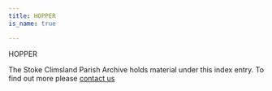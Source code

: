```yaml
---
title: HOPPER
is_name: true

---
```


HOPPER


The Stoke Climsland Parish Archive holds material under this index entry. To find out more please [contact us](/contact/)
